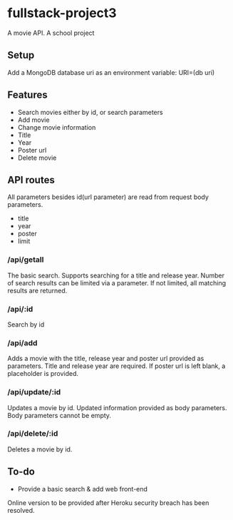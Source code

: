 # fullstack-project3
 A movie API. A school project

 ## Setup
 Add a MongoDB database uri as an environment variable: URI=(db uri)

 ## Features
 * Search movies either by id, or search parameters
 * Add movie
 * Change movie information
  * Title
  * Year
  * Poster url
 * Delete movie
 
 ## API routes
 All parameters besides id(url parameter) are read from request body parameters.
 * title
 * year
 * poster
 * limit

 ### /api/getall
 The basic search. Supports searching for a title and release year. Number of search results can be limited via a parameter. If not limited, all matching results are returned.

 ### /api/:id
 Search by id

 ### /api/add
 Adds a movie with the title, release year and poster url provided as parameters. Title and release year are required. If poster url is left blank, a placeholder is provided.

 ### /api/update/:id
 Updates a movie by id. Updated information provided as body parameters. Body parameters cannot be empty.

 ### /api/delete/:id
 Deletes a movie by id.

 ## To-do
 * Provide a basic search & add web front-end
 
 Online version to be provided after Heroku security breach has been resolved.